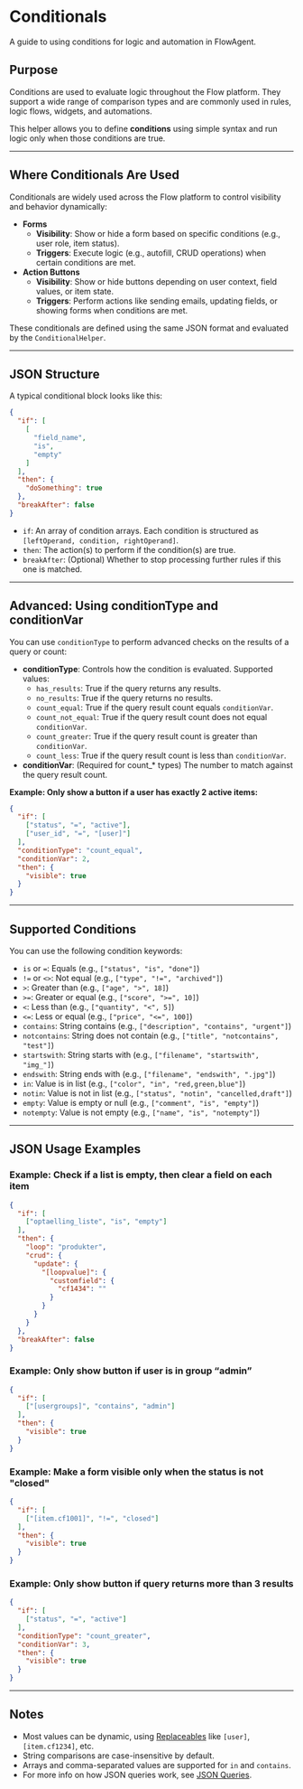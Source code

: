 # Conditionals

A guide to using conditions for logic and automation in FlowAgent.

## Purpose
Conditions are used to evaluate logic throughout the Flow platform. They support a wide range of comparison types and are commonly used in rules, logic flows, widgets, and automations.

This helper allows you to define **conditions** using simple syntax and run logic only when those conditions are true.

---

## Where Conditionals Are Used
Conditionals are widely used across the Flow platform to control visibility and behavior dynamically:

- **Forms**
  - **Visibility**: Show or hide a form based on specific conditions (e.g., user role, item status).
  - **Triggers**: Execute logic (e.g., autofill, CRUD operations) when certain conditions are met.
- **Action Buttons**
  - **Visibility**: Show or hide buttons depending on user context, field values, or item state.
  - **Triggers**: Perform actions like sending emails, updating fields, or showing forms when conditions are met.

These conditionals are defined using the same JSON format and evaluated by the `ConditionalHelper`.

---

## JSON Structure
A typical conditional block looks like this:

```json
{
  "if": [
    [
      "field_name",
      "is",
      "empty"
    ]
  ],
  "then": {
    "doSomething": true
  },
  "breakAfter": false
}
```
- `if`: An array of condition arrays. Each condition is structured as `[leftOperand, condition, rightOperand]`.
- `then`: The action(s) to perform if the condition(s) are true.
- `breakAfter`: (Optional) Whether to stop processing further rules if this one is matched.

---

## Advanced: Using conditionType and conditionVar
You can use `conditionType` to perform advanced checks on the results of a query or count:

- **conditionType**: Controls how the condition is evaluated. Supported values:
  - `has_results`: True if the query returns any results.
  - `no_results`: True if the query returns no results.
  - `count_equal`: True if the query result count equals `conditionVar`.
  - `count_not_equal`: True if the query result count does not equal `conditionVar`.
  - `count_greater`: True if the query result count is greater than `conditionVar`.
  - `count_less`: True if the query result count is less than `conditionVar`.
- **conditionVar**: (Required for count_* types) The number to match against the query result count.

**Example: Only show a button if a user has exactly 2 active items:**
```json
{
  "if": [
    ["status", "=", "active"],
    ["user_id", "=", "[user]"]
  ],
  "conditionType": "count_equal",
  "conditionVar": 2,
  "then": {
    "visible": true
  }
}
```

---

## Supported Conditions
You can use the following condition keywords:

- `is` or `=`: Equals (e.g., `["status", "is", "done"]`)
- `!=` or `<>`: Not equal (e.g., `["type", "!=", "archived"]`)
- `>`: Greater than (e.g., `["age", ">", 18]`)
- `>=`: Greater or equal (e.g., `["score", ">=", 10]`)
- `<`: Less than (e.g., `["quantity", "<", 5]`)
- `<=`: Less or equal (e.g., `["price", "<=", 100]`)
- `contains`: String contains (e.g., `["description", "contains", "urgent"]`)
- `notcontains`: String does not contain (e.g., `["title", "notcontains", "test"]`)
- `startswith`: String starts with (e.g., `["filename", "startswith", "img_"]`)
- `endswith`: String ends with (e.g., `["filename", "endswith", ".jpg"]`)
- `in`: Value is in list (e.g., `["color", "in", "red,green,blue"]`)
- `notin`: Value is not in list (e.g., `["status", "notin", "cancelled,draft"]`)
- `empty`: Value is empty or null (e.g., `["comment", "is", "empty"]`)
- `notempty`: Value is not empty (e.g., `["name", "is", "notempty"]`)

---

## JSON Usage Examples

### Example: Check if a list is empty, then clear a field on each item
```json
{
  "if": [
    ["optaelling_liste", "is", "empty"]
  ],
  "then": {
    "loop": "produkter",
    "crud": {
      "update": {
        "[loopvalue]": {
          "customfield": {
            "cf1434": ""
          }
        }
      }
    }
  },
  "breakAfter": false
}
```

### Example: Only show button if user is in group “admin”
```json
{
  "if": [
    ["[usergroups]", "contains", "admin"]
  ],
  "then": {
    "visible": true
  }
}
```

### Example: Make a form visible only when the status is not "closed"
```json
{
  "if": [
    ["[item.cf1001]", "!=", "closed"]
  ],
  "then": {
    "visible": true
  }
}
```

### Example: Only show button if query returns more than 3 results
```json
{
  "if": [
    ["status", "=", "active"]
  ],
  "conditionType": "count_greater",
  "conditionVar": 3,
  "then": {
    "visible": true
  }
}
```

---

## Notes
- Most values can be dynamic, using [Replaceables](/docs/misc/replaceables.md) like `[user]`, `[item.cf1234]`, etc.
- String comparisons are case-insensitive by default.
- Arrays and comma-separated values are supported for `in` and `contains`.
- For more info on how JSON queries work, see [JSON Queries](/docs/JSON/json-query.md).